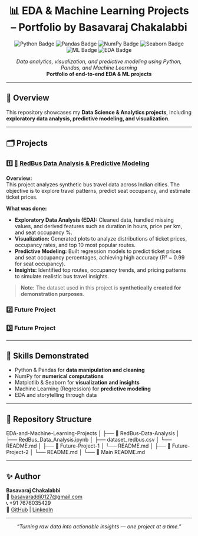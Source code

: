 <h1 align="center">📊 EDA & Machine Learning Projects – Portfolio by Basavaraj Chakalabbi</h1>

<p align="center">
    <img src="https://img.shields.io/badge/Python-3776AB?style=for-the-badge&logo=python&logoColor=white" alt="Python Badge">
    <img src="https://img.shields.io/badge/Pandas-150458?style=for-the-badge&logo=pandas&logoColor=white" alt="Pandas Badge">
    <img src="https://img.shields.io/badge/NumPy-013243?style=for-the-badge&logo=numpy&logoColor=white" alt="NumPy Badge">
    <img src="https://img.shields.io/badge/Seaborn-1A5276?style=for-the-badge&logo=seaborn&logoColor=white" alt="Seaborn Badge">
    <img src="https://img.shields.io/badge/Machine_Learning-F7931E?style=for-the-badge&logo=tensorflow&logoColor=white" alt="ML Badge">
    <img src="https://img.shields.io/badge/EDA-F7DF1E?style=for-the-badge&logo=chartdotjs&logoColor=black" alt="EDA Badge">
</p>

<p align="center">
  <i>Data analytics, visualization, and predictive modeling using Python, Pandas, and Machine Learning</i><br>
  <b>Portfolio of end-to-end EDA & ML projects</b>
</p>

---

## 🧠 Overview

This repository showcases my **Data Science & Analytics projects**, including **exploratory data analysis, predictive modeling, and visualization**.  

---

## 🗂️ Projects

### 1️⃣ [🚌 RedBus Data Analysis & Predictive Modeling](https://github.com/Basavaraj0127/EDA-and-Machine-Learning-Projects/tree/main/RedBus-Data-Analysis)  
**Overview:**  
This project analyzes synthetic bus travel data across Indian cities. The objective is to explore travel patterns, predict seat occupancy, and estimate ticket prices.  

**What was done:**  
- **Exploratory Data Analysis (EDA):** Cleaned data, handled missing values, and derived features such as duration in hours, price per km, and seat occupancy %.  
- **Visualization:** Generated plots to analyze distributions of ticket prices, occupancy rates, and top 10 most popular routes.  
- **Predictive Modeling:** Built regression models to predict ticket prices and seat occupancy percentages, achieving high accuracy (R² ~ 0.99 for seat occupancy).  
- **Insights:** Identified top routes, occupancy trends, and pricing patterns to simulate realistic bus travel insights.  

> **Note:** The dataset used in this project is **synthetically created for demonstration purposes**.  

### 2️⃣ Future Project

### 3️⃣ Future Project

---

## 🧩 Skills Demonstrated

- Python & Pandas for **data manipulation and cleaning**  
- NumPy for **numerical computations**  
- Matplotlib & Seaborn for **visualization and insights**  
- Machine Learning (Regression) for **predictive modeling**  
- EDA and storytelling through data  

---

## 📁 Repository Structure

EDA-and-Machine-Learning-Projects
│
├── 📁 RedBus-Data-Analysis
│ ├── RedBus_Data_Analysis.ipynb
│ ├── dataset_redbus.csv
│ └── README.md
│
├── 📁 Future-Project-1
│ └── README.md
│
├── 📁 Future-Project-2
│ └── README.md
│
└── 📘 Main README.md


---

## ✨ Author

**Basavaraj Chakalabbi**  
📧 basavaraddi0127@gmail.com  
📞 +91 7676035429  
🔗 [GitHub](https://github.com/Basavaraj0127) | [LinkedIn](https://www.linkedin.com/in/basavaraj-chakalabbi)

---

<p align="center">
  <i>“Turning raw data into actionable insights — one project at a time.”</i>
</p>
